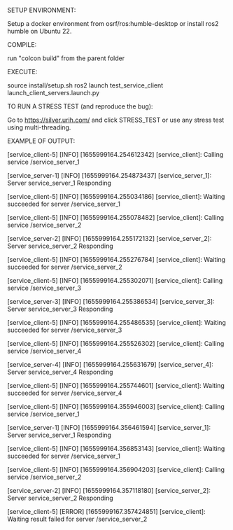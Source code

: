 SETUP ENVIRONMENT:

Setup a docker environment from osrf/ros:humble-desktop or install ros2 humble on Ubuntu 22.

COMPILE:

run "colcon build" from the parent folder

EXECUTE:

source install/setup.sh
ros2 launch test_service_client launch_client_servers.launch.py 

TO RUN A STRESS TEST (and reproduce the bug):

Go to https://silver.urih.com/ and click STRESS_TEST or use any stress test using multi-threading.

EXAMPLE OF OUTPUT:

[service_client-5] [INFO] [1655999164.254612342] [service_client]: Calling service /service_server_1

[service_server-1] [INFO] [1655999164.254873437] [service_server_1]: Server service_server_1 Responding

[service_client-5] [INFO] [1655999164.255034186] [service_client]: Waiting succeeded for server /service_server_1

[service_client-5] [INFO] [1655999164.255078482] [service_client]: Calling service /service_server_2

[service_server-2] [INFO] [1655999164.255172132] [service_server_2]: Server service_server_2 Responding

[service_client-5] [INFO] [1655999164.255276784] [service_client]: Waiting succeeded for server /service_server_2

[service_client-5] [INFO] [1655999164.255302071] [service_client]: Calling service /service_server_3

[service_server-3] [INFO] [1655999164.255386534] [service_server_3]: Server service_server_3 Responding

[service_client-5] [INFO] [1655999164.255486535] [service_client]: Waiting succeeded for server /service_server_3

[service_client-5] [INFO] [1655999164.255526302] [service_client]: Calling service /service_server_4

[service_server-4] [INFO] [1655999164.255631679] [service_server_4]: Server service_server_4 Responding

[service_client-5] [INFO] [1655999164.255744601] [service_client]: Waiting succeeded for server /service_server_4

[service_client-5] [INFO] [1655999164.355946003] [service_client]: Calling service /service_server_1

[service_server-1] [INFO] [1655999164.356461594] [service_server_1]: Server service_server_1 Responding

[service_client-5] [INFO] [1655999164.356853143] [service_client]: Waiting succeeded for server /service_server_1

[service_client-5] [INFO] [1655999164.356904203] [service_client]: Calling service /service_server_2

[service_server-2] [INFO] [1655999164.357118180] [service_server_2]: Server service_server_2 Responding

[service_client-5] [ERROR] [1655999167.357424851] [service_client]: Waiting result failed for server /service_server_2

